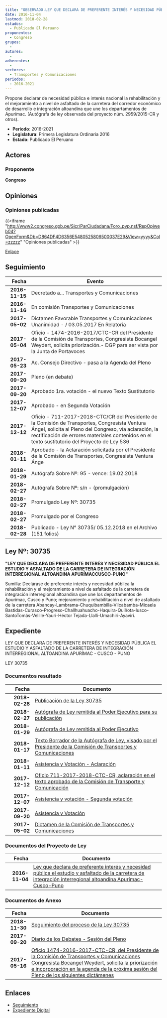 ```yaml
---
title: "OBSERVADO.LEY QUE DECLARA DE PREFERENTE INTERÉS Y NECESIDAD PÚBLICA EL ESTUDIO Y ASFALTADO DE LA CARRETERA DE INTEGRACIÓN INTERREGIONAL ALTOANDINA APURÍMAC-CUSCO-PUNO"
date: 2016-11-04
lastmod: 2018-02-28
estados: 
  - Publicado El Peruano
proponentes: 
  - Congreso
grupos: 
  - 
autores: 
  - 
adherentes: 
  - 
sectores: 
  - Transportes y Comunicaciones
periodos: 
  - 2016-2021
---
```


Propone declarar de necesidad pública e interés nacional la rehabilitación y el mejoramiento a nivel de asfaltado de la carretera del corredor económico de desarrollo e integración altoandina que une los departamentos de Apurímac. (Autógrafa de ley observada del proyecto núm. 2959/2015-CR y otros).

- **Periodo**: 2016-2021
- **Legislatura**: Primera Legislatura Ordinaria 2016
- **Estado**: Publicado El Peruano

## Actores

### Proponente

**Congreso**


## Opiniones

### Opiniones publicadas

{{<iframe "http://www2.congreso.gob.pe/Sicr/ParCiudadana/Foro_pvp.nsf/RepOpiweb04?OpenForm&Db=D864DF4D6356E5480525806500037E29&View=yyyy&Col=zzzzz" "Opiniones publicadas" >}}

[Enlace](http://www2.congreso.gob.pe/Sicr/ParCiudadana/Foro_pvp.nsf/RepOpiweb04?OpenForm&Db=D864DF4D6356E5480525806500037E29&View=yyyy&Col=zzzzz)

## Seguimiento

| Fecha | Evento |
|------:|--------|
| **2016-11-15** | Decretado a... Transportes y Comunicaciones|
| **2016-11-16** | En comisión Transportes y Comunicaciones|
| **2017-05-02** | Dictamen Favorable Transportes y Comunicaciones Unanimidad - / 03.05.2017 En Relatoría|
| **2017-05-04** | Oficio - 1474-2016-2017/CTC-CR del Presidente de la Comisión de Transportes, Congresista Bocangel Weydert, solicita priorización.- DGP para ser vista por la Junta de Portavoces|
| **2017-05-23** | Ac. Consejo Directivo - pasa a la Agenda del Pleno|
| **2017-09-20** | Pleno (en debate)|
| **2017-09-20** | Aprobado 1ra. votación - el nuevo Texto Sustitutorio|
| **2017-12-07** | Aprobado - en Segunda Votación|
| **2017-12-12** | Oficio - 711-2017-2018-CTC/CR del Presidente de la Comisión de Transportes, Congresista Ventura Ángel, solicita al Pleno del Congreso, vía aclaración, la rectificación de errores materiales contenidos en el texto sustitutorio del Proyecto de Ley 536|
| **2018-01-11** | Aprobado - la Aclaración solicitada por el Presidente de la Comisión de Transportes, Congresista Ventura Ánge|
| **2018-01-29** | Autógrafa Sobre Nº: 95 - vence: 19.02.2018|
| **2018-02-27** | Autógrafa Sobre Nº: s/n - (promulgación)|
| **2018-02-27** | Promulgado Ley Nº: 30735|
| **2018-02-27** | Promulgado por el Congreso|
| **2018-02-28** | Publicado - Ley N° 30735/ 05.12.2018 en el Archivo (151 folios)|

## Ley Nº: 30735

**"LEY QUE DECLARA DE PREFERENTE INTERÉS Y NECESIDAD PÚBLICA EL ESTUDIO Y ASFALTADO DE LA CARRETERA DE INTEGRACIÓN INTERREGIONAL ALTOANDINA APURÍMACCUSCO-PUNO"**

Sumilla: Declárase de preferente interés y necesidad pública la rehabilitación y el mejoramiento a nivel de asfaltado de la carretera de integración interregional altoandina que une los departamentos de Apurímac, Cusco y Puno; mejoramiento y rehabilitación a nivel de asfaltado de la carretera Abancay-Lambrama-Chuquibambilla-Vilcabamba-Micaela Bastidas-Curasco-Progreso-Challhuahuacho-Haquira-Quiñota-lusco-SantoTomás-Velille-Yauri-Héctor Tejada-Llalli-Umachiri-Ayaviri.


## Expediente

LEY QUE DECLARA DE PREFERENTE INTERÉS Y NECESIDAD PÚBLICA EL ESTUDIO Y ASFALTADO DE LA CARRETERA DE INTEGRACIÓN INTERREGIONAL ALTOANDINA APURÍMAC - CUSCO - PUNO

LEY 30735


### Documentos resultado

| Fecha | Documento |
|------:|--------|
| **2018-02-28** | [Publicación de la Ley 30735](http://www.leyes.congreso.gob.pe/Documentos/2016_2021/ADLP/Normas_Legales/30735-LEY.pdf) |
| **2018-02-27** | [Autógrafa de Ley remitida al Poder Ejecutivo para su publicación](http://www.leyes.congreso.gob.pe/Documentos/2016_2021/ADLP/Texto_Aprobado/AU0053620180227.pdf) |
| **2018-01-29** | [Autógrafa de Ley remitida al Poder Ejecutivo](http://www.leyes.congreso.gob.pe/Documentos/2016_2021/Autografas/Ley_y_de_Resolucion_Legislativa/AU0053620180129.pdf) |
| **2018-01-17** | [Texto Borrador de la Autógrafa de Ley, visado por el Presidente de la Comisión de Transportes y Comunicaciones](http://www.leyes.congreso.gob.pe/Documentos/2016_2021/Texto_Borrador_de_Autografa/BAU00536_20180117.pdf) |
| **2018-01-11** | [Asistencia y Votación - Aclaración](http://www.leyes.congreso.gob.pe/Documentos/2016_2021/Asistencia_y_Votacion/Proyectos_de_Ley/AV00536_20180111.pdf) |
| **2017-12-12** | [Oficio 711-2017-2018-CTC-CR, aclaración en el texto aprobado de la Comisión de Transporte y Comunicación](http://www.leyes.congreso.gob.pe/Documentos/2016_2021/Oficios/Comisiones_Ordinarias/OFICIO-711-2017-2018-CTC_CR.pdf) |
| **2017-12-07** | [Asistencia y votación - Segunda votación](http://www.leyes.congreso.gob.pe/Documentos/2016_2021/Asistencia_y_Votacion/Proyectos_de_Ley/SV00536_20171207.pdf) |
| **2017-09-20** | [Asistencia y Votación](http://www.leyes.congreso.gob.pe/Documentos/2016_2021/Asistencia_y_Votacion/Proyectos_de_Ley/AV00536_20170920.pdf) |
| **2017-05-02** | [Dictamen de la Comisión de Transportes y Comunicaciones](http://www.leyes.congreso.gob.pe/Documentos/2016_2021/Dictamenes/Proyectos_de_Ley/00536DC23MAY_20170502.pdf) |

### Documentos del Proyecto de Ley

| Fecha | Documento |
|------:|--------|
| **2016-11-04** | [Ley que declara de preferente interés y necesidad pública el estudio y asfaltado de la carretera de integración interregional altoandina Apurímac-Cusco-Puno](http://www.leyes.congreso.gob.pe/Documentos/2016_2021/Proyectos_de_Ley_y_de_Resoluciones_Legislativas/PL00536_20161104.pdf) |

### Documentos de Anexo

| Fecha | Documento |
|------:|--------|
| **2018-11-30** | [Seguimiento del proceso de la Ley 30735](http://www.leyes.congreso.gob.pe/Documentos/2016_2021/Seguimiento_de_Proyectos_de_Ley/00536PL20181130.pdf) |
| **2017-09-20** | [Diario de los Debates - Sesión del Pleno](http://www.leyes.congreso.gob.pe/Documentos/2016_2021/ADLP/Diario_Debates/30735-TDD.pdf) |
| **2017-05-16** | [Oficio 1474-2016-2017-CTC-CR, del Presidente de la Comisión de Transportes y Comunicaciones Congresista Bocangel Weydert, solicita la priorización e incorporación en la agenda de la próxima sesión del Pleno de los siguientes dictámenes](http://www.leyes.congreso.gob.pe/Documentos/2016_2021/Oficios/Comisiones_Ordinarias/OFICIO-1474-2016-2017-CTC-CR.pdf) |

## Enlaces 

- [Seguimiento](http://www2.congreso.gob.pe/Sicr/TraDocEstProc/CLProLey2016.nsf/f7fff46988ca05b1052578e100829cc7/21fb2d3c449c352a052580640059c764?OpenDocument)
- [Expediente Digital](http://www2.congreso.gob.pe/Sicr/TraDocEstProc/CLProLey2016.nsf/f7fff46988ca05b1052578e100829cc7/21fb2d3c449c352a052580640059c764?OpenDocument&Click=05257FB7005EB655.eb71d0cf91d8294e05256cdf006b5706/$Body/0.1C6C)
